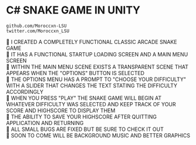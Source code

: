 # C# SNAKE GAME IN UNITY  
    github.com/Moroccxn-LSU
   	twitter.com/Moroccxn_LSU

	I CREATED A COMPLETELY FUNCTIONAL CLASSIC ARCADE SNAKE GAME                                                                                                             
	IT HAS A FUNCTIONAL STARTUP LOADING SCREEN AND A MAIN MENU SCREEN                                                                                                       
	WITHIN THE MAIN MENU SCENE EXISTS A TRANSPARENT SCENE THAT APPEARS WHEN THE "OPTIONS" BUTTON IS SELECTED                                                                  
	THE OPTIONS MENU HAS A PROMPT TO "CHOOSE YOUR DIFFICULTY" WITH A SLIDER THAT CHANGES THE TEXT STATING THE DIFFICULTY ACCORDINGLY                                                                                                      
	WHEN YOU PRESS "PLAY" THE SNAKE GAME WILL BEGIN AT WHATEVER DIFFICULTY WAS SELECTED AND KEEP TRACK OF YOUR SCORE AND HIGHSCORE TO DISPLAY THEM                              
	THE ABILITY TO SAVE YOUR HIGHSCORE AFTER QUITTING APPLICATION AND RETURNING                                                                                                     
	ALL SMALL BUGS ARE FIXED BUT BE SURE TO CHECK IT OUT                                                                                                                              
	SOON TO COME WILL BE BACKGROUND MUSIC AND BETTER GRAPHICS                                                                                                                           
